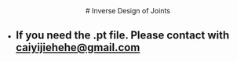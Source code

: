 <div align=center>
# Inverse Design of Joints
  
</div> 
  

* ## **If you need the .pt file. Please contact with caiyijiehehe@gmail.com**
<div align=center>
